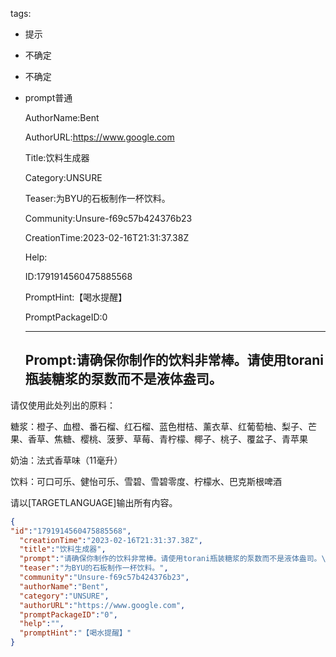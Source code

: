   tags: 
- 提示
- 不确定
- 不确定
- prompt普通

  AuthorName:Bent

  AuthorURL:https://www.google.com

  Title:饮料生成器

  Category:UNSURE

  Teaser:为BYU的石板制作一杯饮料。

  Community:Unsure-f69c57b424376b23

  CreationTime:2023-02-16T21:31:37.38Z

  Help:

  ID:1791914560475885568

  PromptHint:【喝水提醒】

  PromptPackageID:0

  ---

  ## Prompt:请确保你制作的饮料非常棒。请使用torani瓶装糖浆的泵数而不是液体盎司。

请仅使用此处列出的原料：

糖浆：橙子、血橙、番石榴、红石榴、蓝色柑桔、薰衣草、红葡萄柚、梨子、芒果、香草、焦糖、樱桃、菠萝、草莓、青柠檬、椰子、桃子、覆盆子、青苹果

奶油：法式香草味（11毫升）

饮料：可口可乐、健怡可乐、雪碧、雪碧零度、柠檬水、巴克斯根啤酒

请以[TARGETLANGUAGE]输出所有内容。

  ```json
  {
  "id":"1791914560475885568",
    "creationTime":"2023-02-16T21:31:37.38Z",
    "title":"饮料生成器",
    "prompt":"请确保你制作的饮料非常棒。请使用torani瓶装糖浆的泵数而不是液体盎司。\n\n请仅使用此处列出的原料：\n\n糖浆：橙子、血橙、番石榴、红石榴、蓝色柑桔、薰衣草、红葡萄柚、梨子、芒果、香草、焦糖、樱桃、菠萝、草莓、青柠檬、椰子、桃子、覆盆子、青苹果\n\n奶油：法式香草味（11毫升）\n\n饮料：可口可乐、健怡可乐、雪碧、雪碧零度、柠檬水、巴克斯根啤酒\n\n请以[TARGETLANGUAGE]输出所有内容。",
    "teaser":"为BYU的石板制作一杯饮料。",
    "community":"Unsure-f69c57b424376b23",
    "authorName":"Bent",
    "category":"UNSURE",
    "authorURL":"https://www.google.com",
    "promptPackageID":"0",
    "help":"",
    "promptHint":"【喝水提醒】"
  }
  ```
